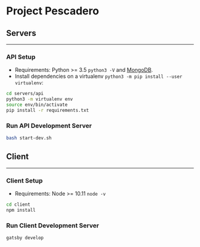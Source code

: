 # Project Pescadero

## Servers
---
### API Setup
- Requirements: Python >= 3.5 `python3 -V` and [MongoDB](https://www.mongodb.com/download-center).
- Install dependencies on a virtualenv `python3 -m pip install --user virtualenv`:

```sh
cd servers/api
python3 -m virtualenv env
source env/bin/activate
pip install -r requirements.txt
```
### Run API Development Server
```sh
bash start-dev.sh
```

## Client
---
### Client Setup
- Requirements: Node >= 10.11 `node -v`

```sh
cd client
npm install
```
### Run Client Development Server
```sh
gatsby develop
```
